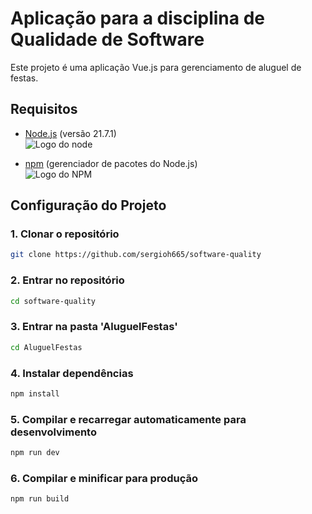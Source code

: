 # Aplicação para a disciplina de Qualidade de Software

Este projeto é uma aplicação Vue.js para gerenciamento de aluguel de festas.

## Requisitos

- [Node.js](https://nodejs.org/pt) (versão 21.7.1)
  <br>
  ![Logo do node](https://nodejs.org/static/logos/jsIconGreen.svg)

- [npm](https://www.npmjs.com/) (gerenciador de pacotes do Node.js)
  <br>
  ![Logo do NPM](https://github.com/npm/logos/blob/master/npm%20square/n-64.png?raw=true)

## Configuração do Projeto

### 1. Clonar o repositório

```sh
git clone https://github.com/sergioh665/software-quality
```

### 2. Entrar no repositório

```sh
cd software-quality
```

### 3. Entrar na pasta 'AluguelFestas'

```sh
cd AluguelFestas
```

### 4. Instalar dependências

```sh
npm install
```

### 5. Compilar e recarregar automaticamente para desenvolvimento

```sh
npm run dev
```

### 6. Compilar e minificar para produção

```sh
npm run build
```
